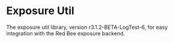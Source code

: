 # Exposure Util

The exposure util library, version r3.1.2-BETA-LogTest-6, for easy integration with the Red Bee exposure backend.
